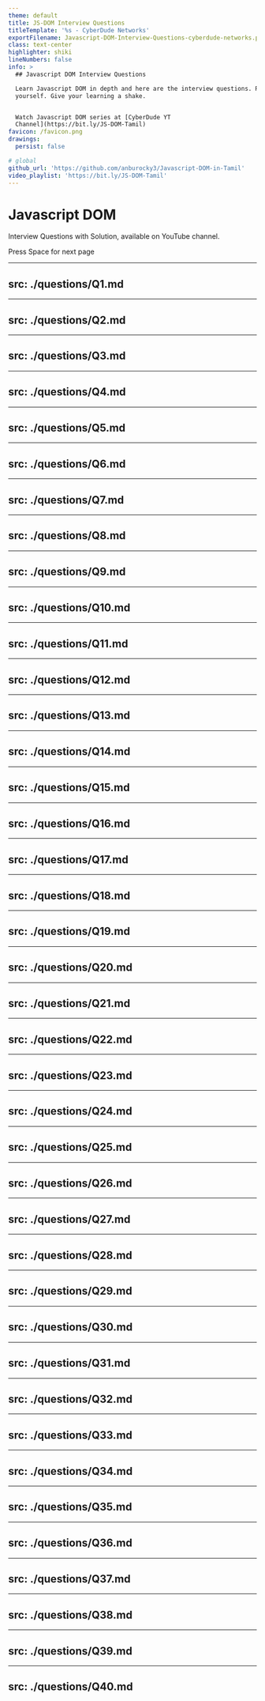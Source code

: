 ```yaml
---
theme: default
title: JS-DOM Interview Questions
titleTemplate: '%s - CyberDude Networks'
exportFilename: Javascript-DOM-Interview-Questions-cyberdude-networks.pdf
class: text-center 
highlighter: shiki
lineNumbers: false
info: >
  ## Javascript DOM Interview Questions

  Learn Javascript DOM in depth and here are the interview questions. Revalidate
  yourself. Give your learning a shake.


  Watch Javascript DOM series at [CyberDude YT
  Channel](https://bit.ly/JS-DOM-Tamil)
favicon: /favicon.png
drawings:
  persist: false

# global
github_url: 'https://github.com/anburocky3/Javascript-DOM-in-Tamil'
video_playlist: 'https://bit.ly/JS-DOM-Tamil'
---
```



<h1><logos-javascript class="pr-5"/> Javascript DOM </h1>  
<p class="text-white">Interview Questions with Solution, available on <span class="text-xs"><a :href="$slidev.configs.video_playlist" target="_blank" hover="!text-orange-600">YouTube channel</a></span>.</p>


<div class="pt-5">
<span @click="$slidev.nav.next" class="px-4 py-1 rounded cursor-pointer bg-orange-700 text-sm" hover="bg-white bg-orange-800">
Press Space for next page <carbon:arrow-right class="inline"/>
</span>
</div>

<div class="abs-br m-6 flex gap-2">
<a :href="$slidev.configs.video_playlist" target="_blank" class="text-xl icon-btn opacity-50 !border-none !hover:text-white">
<carbon-logo-youtube />
</a>
<a :href="$slidev.configs.github" target="_blank" alt="GitHub"
class="text-xl icon-btn opacity-50 !border-none !hover:text-white">
<carbon-logo-github />
</a>
</div>

<style>
.slidev-page-1 {
  background: linear-gradient(to top, #000000ba, rgba(0, 0, 0, 0.8)), url(/javascript-tamil.png) no-repeat;
}

h1 {
  @apply font-black text-orange-500;
}
</style>


---
src: ./questions/Q1.md
---

---
src: ./questions/Q2.md
---

---
src: ./questions/Q3.md
---

---
src: ./questions/Q4.md
---

---
src: ./questions/Q5.md
---

---
src: ./questions/Q6.md
---

---
src: ./questions/Q7.md
---

---
src: ./questions/Q8.md
---

---
src: ./questions/Q9.md
---

---
src: ./questions/Q10.md
---

---
src: ./questions/Q11.md
---

---
src: ./questions/Q12.md
---

---
src: ./questions/Q13.md
---

---
src: ./questions/Q14.md
---

---
src: ./questions/Q15.md
---

---
src: ./questions/Q16.md
---

---
src: ./questions/Q17.md
---

---
src: ./questions/Q18.md
---

---
src: ./questions/Q19.md
---

---
src: ./questions/Q20.md
---

---
src: ./questions/Q21.md
---

---
src: ./questions/Q22.md
---

---
src: ./questions/Q23.md
---

---
src: ./questions/Q24.md
---

---
src: ./questions/Q25.md
---

---
src: ./questions/Q26.md
---

---
src: ./questions/Q27.md
---

---
src: ./questions/Q28.md
---

---
src: ./questions/Q29.md
---

---
src: ./questions/Q30.md
---

---
src: ./questions/Q31.md
---

---
src: ./questions/Q32.md
---

---
src: ./questions/Q33.md
---

---
src: ./questions/Q34.md
---

---
src: ./questions/Q35.md
---

---
src: ./questions/Q36.md
---

---
src: ./questions/Q37.md
---

---
src: ./questions/Q38.md
---

---
src: ./questions/Q39.md
---

---
src: ./questions/Q40.md
---